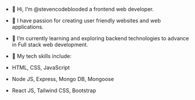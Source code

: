 - 👋 Hi, I’m @stevencodeblooded a frontend web developer.
  
- 👀 I have passion for creating user friendly websites and web applications.
  
- 🌱 I’m currently learning and exploring backend technologies to advance in Full stack web development.
- 💞️ My tech skills include:
- HTML, CSS, JavaScript
- Node JS, Express, Mongo DB, Mongoose
- React JS, Tailwind CSS, Bootstrap 

<!---
stevencodeblooded/stevencodeblooded is a ✨ special ✨ repository because its `README.md` (this file) appears on your GitHub profile.
You can click the Preview link to take a look at your changes.
--->
